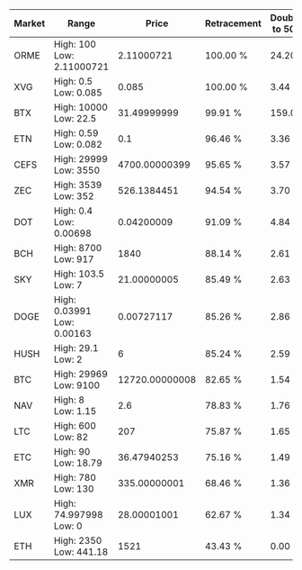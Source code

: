 | Market | Range | Price| Retracement | Doubles to 50% |
| --- | --- | --- | --- | --- |
| ORME | High: 100<br />Low: 2.11000721 | 2.11000721 | 100.00 % | 24.20 |
| XVG | High: 0.5<br />Low: 0.085 | 0.085 | 100.00 % | 3.44 |
| BTX | High: 10000<br />Low: 22.5 | 31.49999999 | 99.91 % | 159.09 |
| ETN | High: 0.59<br />Low: 0.082 | 0.1 | 96.46 % | 3.36 |
| CEFS | High: 29999<br />Low: 3550 | 4700.00000399 | 95.65 % | 3.57 |
| ZEC | High: 3539<br />Low: 352 | 526.1384451 | 94.54 % | 3.70 |
| DOT | High: 0.4<br />Low: 0.00698 | 0.04200009 | 91.09 % | 4.84 |
| BCH | High: 8700<br />Low: 917 | 1840 | 88.14 % | 2.61 |
| SKY | High: 103.5<br />Low: 7 | 21.00000005 | 85.49 % | 2.63 |
| DOGE | High: 0.03991<br />Low: 0.00163 | 0.00727117 | 85.26 % | 2.86 |
| HUSH | High: 29.1<br />Low: 2 | 6 | 85.24 % | 2.59 |
| BTC | High: 29969<br />Low: 9100 | 12720.00000008 | 82.65 % | 1.54 |
| NAV | High: 8<br />Low: 1.15 | 2.6 | 78.83 % | 1.76 |
| LTC | High: 600<br />Low: 82 | 207 | 75.87 % | 1.65 |
| ETC | High: 90<br />Low: 18.79 | 36.47940253 | 75.16 % | 1.49 |
| XMR | High: 780<br />Low: 130 | 335.00000001 | 68.46 % | 1.36 |
| LUX | High: 74.997998<br />Low: 0 | 28.00001001 | 62.67 % | 1.34 |
| ETH | High: 2350<br />Low: 441.18 | 1521 | 43.43 % | 0.00 |
